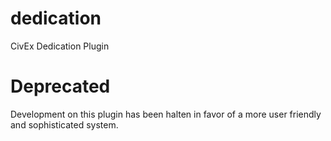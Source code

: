 # dedication
CivEx Dedication Plugin

# Deprecated

Development on this plugin has been halten in favor of a more user friendly and sophisticated system.
